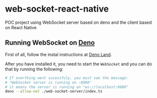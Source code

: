# web-socket-react-native
POC project using WebSocket server based on deno and the client based on React Native

## Running WebSocket on [Deno](https://deno.land)

First of all, follow the instal instructions at [Deno Land](https://deno.lan).

After you have installed it, you need to start the `WebSocket` and you can do that by running the following:

```bash
# If everthing went sucessfuly, you must see the message:
# "WebSocket server is running on :8008"
# it means the server is running on "ws://localhost:8080"
deno --allow-net ./web-socket-server/index.ts
```
